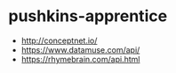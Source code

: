 # pushkins-apprentice

- http://conceptnet.io/
- https://www.datamuse.com/api/
- https://rhymebrain.com/api.html
